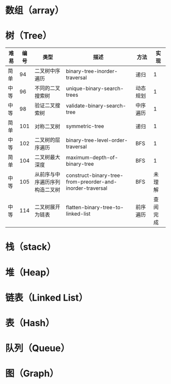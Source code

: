 # 数组（array）

# 树（Tree）
|难易|编号|类型|描述|方法|实现|
|--|--|--|--|--|--|
|简单|94|二叉树中序遍历|binary-tree-inorder-traversal|递归|1|
|中等|96|不同的二叉搜索树|unique-binary-search-trees|动态规划|1|
|中等|98|验证二叉搜索树|validate-binary-search-tree|中序遍历|1|
|简单|101|对称二叉树|symmetric-tree|递归|1|
|中等|102|二叉树的层序遍历|binary-tree-level-order-traversal|BFS|1|
|简单|104|二叉树最大深度|maximum-depth-of-binary-tree|BFS|1|
|中等|105|从前序与中序遍历序列构造二叉树|construct-binary-tree-from-preorder-and-inorder-traversal|BFS|未理解|
|中等|114|二叉树展开为链表|flatten-binary-tree-to-linked-list|前序遍历|查阅完成|

# 栈（stack）

# 堆（Heap）

# 链表（Linked List）

# 表（Hash）

# 队列（Queue）

# 图（Graph）
